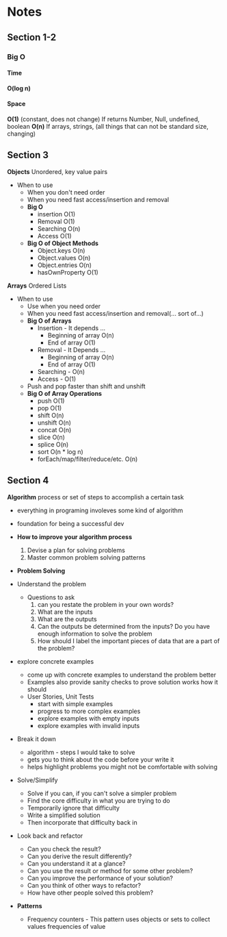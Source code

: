 # Notes

## Section 1-2

### Big O

#### Time

**O(log n)**

#### Space

**O(1)** (constant, does not change) If returns Number, Null, undefined, boolean
**O(n)** If arrays, strings, (all things that can not be standard size, changing)

## Section 3

**Objects** Unordered, key value pairs

- When to use
  - When you don't need order
  - When you need fast access/insertion and removal
  - **Big O**
    - insertion O(1)
    - Removal O(1)
    - Searching O(n)
    - Access O(1)
  - **Big O of Object Methods**
    - Object.keys O(n)
    - Object.values O(n)
    - Object.entries O(n)
    - hasOwnProperty O(1)

**Arrays** Ordered Lists

- When to use
  - Use when you need order
  - When you need fast access/insertion and removal(... sort of...)
  - **Big O of Arrays**
    - Insertion - It depends ...
      - Beginning of array O(n)
      - End of array O(1)
    - Removal - It Depends ...
      - Beginning of array O(n)
      - End of array O(1)
    - Searching - O(n)
    - Access - O(1)
  - Push and pop faster than shift and unshift
  - **Big O of Array Operations**
    - push O(1)
    - pop O(1)
    - shift O(n)
    - unshift O(n)
    - concat O(n)
    - slice O(n)
    - splice O(n)
    - sort O(n * log n)
    - forEach/map/filter/reduce/etc. O(n)

## Section 4

**Algorithm** process or set of steps to accomplish a certain task

- everything in programing involeves some kind of algorithm
- foundation for being a successful dev

- **How to improve your algorithm process**
  1. Devise a plan for solving problems
  2. Master common problem solving patterns

- **Problem Solving**
- Understand the problem
  - Questions to ask
    1. can you restate the problem in your own words?
    2. What are the inputs
    3. What are the outputs
    4. Can the outputs be determined from the inputs? Do you have enough information to solve the problem
    5. How should I label the important pieces of data that are a part of the problem?
- explore concrete examples
  - come up with concrete examples to understand the problem better
  - Examples also provide sanity checks to prove solution works how it should
  - User Stories, Unit Tests
    - start with simple examples
    - progress to more complex examples
    - explore examples with empty inputs
    - explore examples with invalid inputs
- Break it down
  - algorithm - steps I would take to solve
  - gets you to think about the code before your write it
  - helps highlight problems you might not be comfortable with solving
- Solve/Simplify
  - Solve if you can, if you can't solve a simpler problem
  - Find the core difficulty in what you are trying to do
  - Temporarily ignore that difficulty
  - Write a simplified solution
  - Then incorporate that difficulty back in
- Look back and refactor
  - Can you check the result?
  - Can you derive the result differently?
  - Can you understand it at a glance?
  - Can you use the result or method for some other problem?
  - Can you improve the performance of your solution?
  - Can you think of other ways to refactor?
  - How have other people solved this problem?
- **Patterns**
  - Frequency counters - This pattern uses objects or sets to collect values frequencies of value


